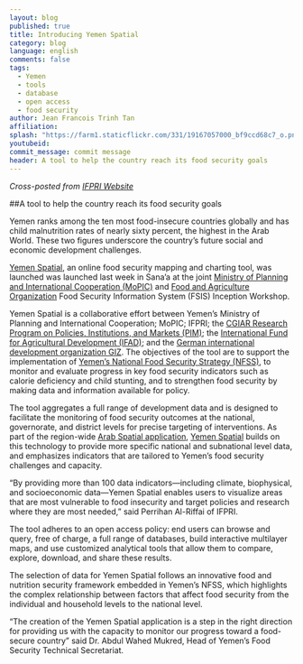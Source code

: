 ```yaml
---
layout: blog
published: true
title: Introducing Yemen Spatial
category: blog
language: english
comments: false
tags: 
  - Yemen
  - tools
  - database
  - open access
  - food security
author: Jean Francois Trinh Tan
affiliation: 
splash: "https://farm1.staticflickr.com/331/19167057000_bf9ccd68c7_o.png"
youtubeid: 
commit_message: commit message
header: A tool to help the country reach its food security goals
---
```

_Cross-posted from [IFPRI Website](http://www.ifpri.org/blog/introducing-yemen-spatial)_

##A tool to help the country reach its food security goals

Yemen ranks among the ten most food-insecure countries globally and has child malnutrition rates of nearly sixty percent, the highest in the Arab World. These two figures underscore the country’s future social and economic development challenges.

<!-- more -->

[Yemen Spatial](http://www.arabspatial.org/?id=YEM), an online food security mapping and charting tool, was launched was launched last week in Sana’a at the joint [Ministry of Planning and International Cooperation (MoPIC)](http://www.mpic-yemen.org/mpic/) and [Food and Agriculture Organization](http://www.fao.org/) Food Security Information System (FSIS) Inception Workshop.

Yemen Spatial is a collaborative effort between Yemen’s Ministry of Planning and International Cooperation; MoPIC; IFPRI; the [CGIAR Research Program on Policies, Institutions, and Markets (PIM)](http://www.pim.cgiar.org/); the [International Fund for Agricultural Development (IFAD)](http://ifad.org/); and the [German international development organization GIZ](http://www.giz.de/en/worldwide/369.html). The objectives of the tool are to support the implementation of [Yemen’s National Food Security Strategy (NFSS)](http://www.ifpri.org/publication/food-basis-development-and-security), to monitor and evaluate progress in key food security indicators such as calorie deficiency and child stunting, and to strengthen food security by making data and information available for policy.

The tool aggregates a full range of development data and is designed to facilitate the monitoring of food security outcomes at the national, governorate, and district levels for precise targeting of interventions. As part of the region-wide [Arab Spatial application](http://www.arabspatial.org/), [Yemen Spatial](http://www.arabspatial.org/yemen) builds on this technology to provide more specific national and subnational level data, and emphasizes indicators that are tailored to Yemen’s food security challenges and capacity.

“By providing more than 100 data indicators—including climate, biophysical, and socioeconomic data—Yemen Spatial enables users to visualize areas that are most vulnerable to food insecurity and target policies and research where they are most needed,” said Perrihan Al-Riffai of IFPRI.

The tool adheres to an open access policy: end users can browse and query, free of charge, a full range of databases, build interactive multilayer maps, and use customized analytical tools that allow them to compare, explore, download, and share these results.

The selection of data for Yemen Spatial follows an innovative food and nutrition security framework embedded in Yemen’s NFSS, which highlights the complex relationship between factors that affect food security from the individual and household levels to the national level.

“The creation of the Yemen Spatial application is a step in the right direction for providing us with the capacity to monitor our progress toward a food-secure country” said Dr. Abdul Wahed Mukred, Head of Yemen’s Food Security Technical Secretariat.
